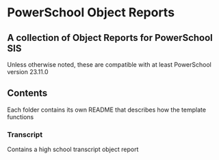 # PowerSchool Object Reports

## A collection of Object Reports for PowerSchool SIS

Unless otherwise noted, these are compatible with at least PowerSchool version 23.11.0

## Contents

Each folder contains its own README that describes how the template functions

### Transcript

Contains a high school transcript object report

